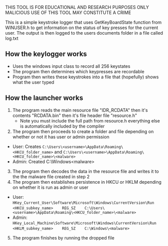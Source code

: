 THIS TOOL IS FOR EDUCATIONAL AND RESEARCH PURPOSES ONLY                                  
MALICIOUS USE OF THIS TOOL MAY CONSTITUTE A CRIME

This is a simple keystroke logger that uses GetKeyBoardState function from WINUSER.h to get information on the status of key presses for the current user. The output is then logged to the users documents folder in a file called log.txt

## How the keylogger works
- Uses the windows input class to record all 256 keystates
- The program then determines which keypresses are recordable
- Program then writes these keystrokes into a file that (hopefully) shows what the user typed

## How the launcher works
1. The program reads the main resource file "IDR_RCDATA" then it's contents "RCDATA.bin" then it's file header file "resource.h"
   - Note you must include the full path from resource.h everything else is automatically included by the compiler
2. The program then proceeds to create a folder and file depending on whether or not it has user or admin permission
  - User: Creates `C:\Users\<username>\AppData\Roaming\<HKCU_folder_name>` and `C:\Users\<username>\AppData\Roaming\<HKCU_folder_name>\<malware>`
  - Admin: Created C:\Windows\<malware>
3. The program then decodes the data in the resource file and writes it to the the malware file created in step 2
4. The program then establishes persistence in HKCU or HKLM depending on whether it is run as admin or user
  - User: `HKey_Current_User\Software\Microsoft\Windows\CurrentVersion\Run`
          `<HKCU_subkey_name>    REG_SZ    C:\Users\<username>\AppData\Roaming\<HKCU_folder_name>\<malware>`
  - Admin: `HKey_Local_Machine\Software\Microsoft\Windows\CurrentVersion\Run`
          `<HKLM_subkey_name>    REG_SZ    C:\Windows\<malware>`
5. The program finishes by running the dropped file
